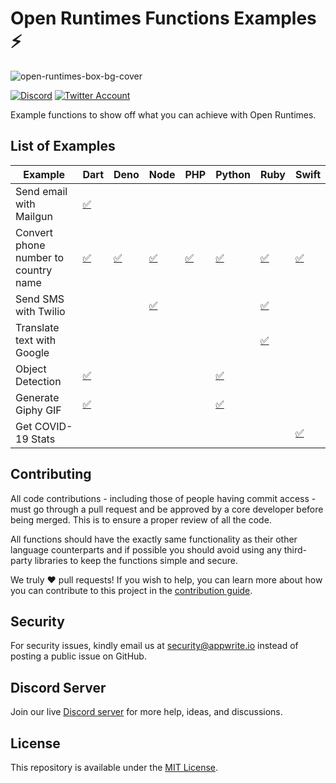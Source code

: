 # Open Runtimes Functions Examples ⚡️

![open-runtimes-box-bg-cover](https://user-images.githubusercontent.com/1297371/151676246-0e18f694-dfd7-4bab-b64b-f590fec76ef1.png)

[![Discord](https://img.shields.io/discord/937092945713172480?label=discord&style=flat-square)](https://discord.gg/fP6W2qEzfQ)
[![Twitter Account](https://img.shields.io/twitter/follow/appwrite?color=00acee&label=twitter&style=flat-square)](https://twitter.com/appwrite)

Example functions to show off what you can achieve with Open Runtimes.

## List of Examples

| Example                     | Dart                        | Deno | Node | PHP | Python | Ruby | Swift |
|-----------------------------|-----------------------------|------|------|-----|--------|------|-------|
| Send email with Mailgun | [✅](/dart/send_email_with_mailgun) |      |      |     |        |      |      |
| Convert phone number to country name | [✅](/dart/convert-phone-number-to-country-name) | [✅](/deno/convert-phone-number-to-country-name) | [✅](/node/convert-phone-number-to-country-name) | [✅](/php/convert-phone-number-to-country-name) | [✅](/python/convert-phone-number-to-country-name) | [✅](/ruby/convert-phone-number-to-country-name) | [✅](/swift/convert-phone-number-to-country-name) |
| Send SMS with Twilio |      |      | [✅](/node/send_sms_with_twilio) |     |        | [✅](/ruby/send-sms-with-twilio) |      |
| Translate text with Google |       |      |      |     |        | [✅](/ruby/translate-text-with-google) |      |
| Object Detection |[ ✅](/dart/object_detection) |      |      |     |   [✅](/python/object-detection)     |      |      |
| Generate Giphy GIF | [✅](/dart/generate_giphy_gif) |      |      |     |  [✅](/python/generate-giphy-gif)  |      |      |
| Get COVID-19 Stats |      |      |      |     |        |      | [✅](/swift/get-covid-stats) |

## Contributing

All code contributions - including those of people having commit access - must go through a pull request and be approved by a core developer before being merged. This is to ensure a proper review of all the code.

All functions should have the exactly same functionality as their other language counterparts and if possible you should avoid using any third-party libraries to keep the functions simple and secure.

We truly ❤️ pull requests! If you wish to help, you can learn more about how you can contribute to this project in the [contribution guide](CONTRIBUTING.md).


## Security

For security issues, kindly email us at [security@appwrite.io](mailto:security@appwrite.io) instead of posting a public issue on GitHub.

## Discord Server

Join our live [Discord server](https://discord.gg/fP6W2qEzfQ) for more help, ideas, and discussions.

## License

This repository is available under the [MIT License](./LICENSE).
